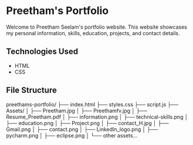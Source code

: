 # Preetham's Portfolio

Welcome to Preetham Seelam's portfolio website. This website showcases my personal information, skills, education, projects, and contact details.

## Technologies Used

- HTML
- CSS

## File Structure

preethams-portfolio/
├── index.html
├── styles.css
├── script.js
├── Assets/
│ ├── Preetham.jpg
│ ├── Preethamfv.jpg
│ ├── Resume_Preetham.pdf
│ ├── information.png
│ ├── technical-skills.png
│ ├── education.png
│ ├── Project.png
│ ├── contact_H.jpg
│ ├── Gmail.png
│ ├── contact.png
│ ├── LinkedIn_logo.png
│ ├── pycharm.png
│ ├── eclipse.png
│ └── other assets...

